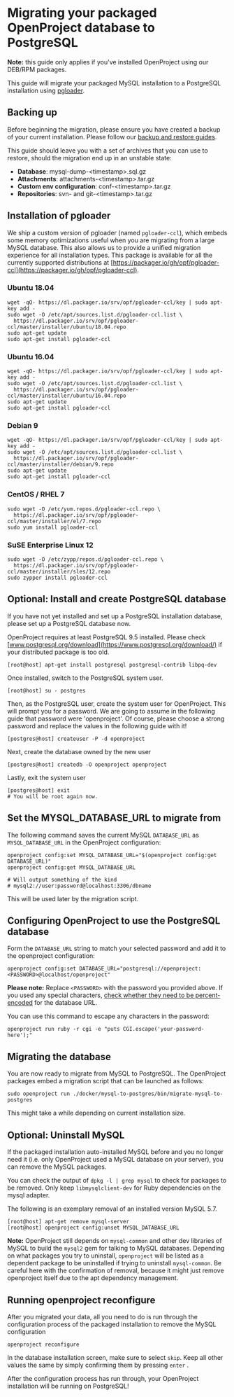 # Migrating your packaged OpenProject database to PostgreSQL

**Note:** this guide only applies if you've installed OpenProject using our DEB/RPM packages.

This guide will migrate your packaged MySQL installation to a PostgreSQL installation using [pgloader](https://github.com/dimitri/pgloader). 

## Backing up

Before beginning the migration, please ensure you have created a backup of your current installation. Please follow our [backup and restore guides](../../operation).

This guide should leave you with a set of archives that you can use to restore, should the migration end up in an unstable state:

- **Database**: mysql-dump-&lt;timestamp&gt;.sql.gz
- **Attachments**: attachments-&lt;timestamp&gt;.tar.gz
- **Custom env configuration**: conf-&lt;timestamp&gt;.tar.gz
- **Repositories**: svn- and git-&lt;timestamp&gt;.tar.gz


## Installation of pgloader

We ship a custom version of pgloader (named `pgloader-ccl`), which embeds some memory optimizations useful when you are migrating from a large MySQL database. This also allows us to provide a unified migration experience for all installation types. This package is available for all the currently supported distributions at [https://packager.io/gh/opf/pgloader-ccl](https://packager.io/gh/opf/pgloader-ccl).

### Ubuntu 18.04

```shell
wget -qO- https://dl.packager.io/srv/opf/pgloader-ccl/key | sudo apt-key add -
sudo wget -O /etc/apt/sources.list.d/pgloader-ccl.list \
  https://dl.packager.io/srv/opf/pgloader-ccl/master/installer/ubuntu/18.04.repo
sudo apt-get update
sudo apt-get install pgloader-ccl
```

### Ubuntu 16.04

```shell
wget -qO- https://dl.packager.io/srv/opf/pgloader-ccl/key | sudo apt-key add -
sudo wget -O /etc/apt/sources.list.d/pgloader-ccl.list \
  https://dl.packager.io/srv/opf/pgloader-ccl/master/installer/ubuntu/16.04.repo
sudo apt-get update
sudo apt-get install pgloader-ccl
```

### Debian 9

```shell
wget -qO- https://dl.packager.io/srv/opf/pgloader-ccl/key | sudo apt-key add -
sudo wget -O /etc/apt/sources.list.d/pgloader-ccl.list \
  https://dl.packager.io/srv/opf/pgloader-ccl/master/installer/debian/9.repo
sudo apt-get update
sudo apt-get install pgloader-ccl
```

### CentOS / RHEL 7

```shell
sudo wget -O /etc/yum.repos.d/pgloader-ccl.repo \
  https://dl.packager.io/srv/opf/pgloader-ccl/master/installer/el/7.repo
sudo yum install pgloader-ccl
```

### SuSE Enterprise Linux 12

```shell
sudo wget -O /etc/zypp/repos.d/pgloader-ccl.repo \
  https://dl.packager.io/srv/opf/pgloader-ccl/master/installer/sles/12.repo
sudo zypper install pgloader-ccl
```

## Optional: Install and create PostgreSQL database

If you have not yet installed and set up a PostgreSQL installation database, please set up a PostgreSQL database now. 

OpenProject requires at least PostgreSQL 9.5 installed. Please check [www.postgresql.org/download](https://www.postgresql.org/download/) if your distributed package is too old.

```shell
[root@host] apt-get install postgresql postgresql-contrib libpq-dev
```

Once installed, switch to the PostgreSQL system user.

```shell
[root@host] su - postgres
```

Then, as the PostgreSQL user, create the system user for OpenProject. This will prompt you for a password. We are going to assume in the following guide that password were 'openproject'. Of course, please choose a strong password and replace the values in the following guide with it!

```shell
[postgres@host] createuser -P -d openproject
```

Next, create the database owned by the new user

```shell
[postgres@host] createdb -O openproject openproject
```

Lastly, exit the system user

```shell
[postgres@host] exit
# You will be root again now.
```

## Set the MYSQL_DATABASE_URL to migrate from

The following command saves the current MySQL `DATABASE_URL` as `MYSQL_DATABASE_URL` in the OpenProject configuration:

```shell
openproject config:set MYSQL_DATABASE_URL="$(openproject config:get DATABASE_URL)"
openproject config:get MYSQL_DATABASE_URL

# Will output something of the kind
# mysql2://user:password@localhost:3306/dbname
```

This will be used later by the migration script.

## Configuring OpenProject to use the PostgreSQL database

Form the `DATABASE_URL` string to match your selected password and add it to the openproject configuration:

```shell
openproject config:set DATABASE_URL="postgresql://openproject:<PASSWORD>@localhost/openproject"
```


**Please note:**  Replace  `<PASSWORD>`  with the password you provided above. If you used any special characters, [check whether they need to be percent-encoded](https://developer.mozilla.org/en-US/docs/Glossary/percent-encoding) for the database URL.

You can use this command to escape any characters in the password:

```shell
openproject run ruby -r cgi -e "puts CGI.escape('your-password-here');"
```


## Migrating the database

You are now ready to migrate from MySQL to PostgreSQL. The OpenProject packages embed a migration script that can be launched as follows:

```shell
sudo openproject run ./docker/mysql-to-postgres/bin/migrate-mysql-to-postgres
```

This might take a while depending on current installation size.

## Optional: Uninstall MySQL

If the packaged installation auto-installed MySQL before and you no longer need it (i.e. only OpenProject used a MySQL database on your server), you can remove the MySQL packages. 

You can check the output of `dpkg -l | grep mysql` to check for packages to be removed. Only keep `libmysqlclient-dev`  for Ruby dependencies on the mysql adapter.

The following is an exemplary removal of an installed version MySQL 5.7. 

```shell
[root@host] apt-get remove mysql-server
[root@host] openproject config:unset MYSQL_DATABASE_URL
```

**Note:** OpenProject still depends on `mysql-common` and other dev libraries of MySQL to build the `mysql2` gem for talking to MySQL databases. Depending on what packages you try to uninstall, `openproject` will be listed as a dependent package to be uninstalled if trying to uninstall `mysql-common`. Be careful here with the confirmation of removal, because it might just remove openproject itself due to the apt dependency management.


## Running openproject reconfigure

After you migrated your data, all you need to do is run through the configuration process of the packaged installation to remove the MySQL configuration

```shell
openproject reconfigure
```


In the database installation screen, make sure to select `skip`.
Keep all other values the same by simply confirming them by pressing `enter` .


After the configuration process has run through, your OpenProject installation will be running on PostgreSQL!
